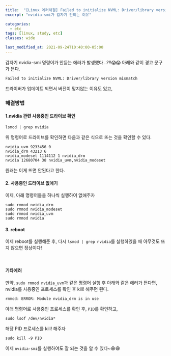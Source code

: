 ```yaml
---
title:  "[Linux 에러해결] Failed to initialize NVML: Driver/library version mismatch 에러 해결하기"
excerpt: "nvidia-smi가 갑자기 안되는 이유"

categories:
  - etc
tags: [linux, study, etc]
classes: wide

last_modified_at: 2021-09-24T10:40:00-05:00
---
```



갑자기 nvidia-smi 명령어가 안듣는 에러가 발생했다 ..?!!😱😱  아래와 같이 경고 문구가 뜬다. 

~~~
Failed to initialize NVML: Driver/library version mismatch
~~~

드라이버가 업데이트 되면서 버전이 맞지않는 이유도 있고, 

### 해결방법

#### 1.nvidia 관련 사용중인 드라이브 확인

~~~
lsmod | grep nvidia
~~~
위 명령어로 드라이브를 확인하면 다음과 같은 식으로 뜨는 것을 확인할 수 있다.

~~~
nvidia_uvm 9233456 0
nvidia_drm 43213 6
nvidia_modeset 1114112 1 nvidia_drm
nvidia 12680704 38 nvidia_uvm,nvidia_modeset
~~~

원래는 이게 뜨면 안된다고 한다.

#### 2. 사용중인 드라이브 없애기

이제, 아래 명령어들을 하나씩 실행하여 없애주자

~~~
sudo rmmod nvidia_drm
sudo rmmod nvidia_modeset
sudo rmmod nvidia_uvm
sudo rmmod nvidia 
~~~

#### 3. reboot

이제 reboot를 실행해준 후, 다시 `lsmod | grep nvidia`를 실행하였을 때 아무것도 뜨지 않으면 정상이다!

<br>

#### 기타에러

만약, `sudo rmmod nvidia_uvm`과 같은 명령어 실행 후 아래와 같은 에러가 뜬다면, nvidia를 사용중인 프로세스를 확인 후 kill! 해주면 된다.

~~~
rmmod: ERROR: Module nvidia_drm is in use
~~~

아래 명령어로 사용중인 프로세스를 확인 후, `PID`를 확인하고, 

~~~
sudo lsof /dev/nvidia*
~~~

해당 PID 프로세스를 kill! 해주자
~~~
sudo kill -9 PID
~~~


이제 `nvidia-smi`를 실행하여도 잘 되는 것을 알 수 있다~😆😆

